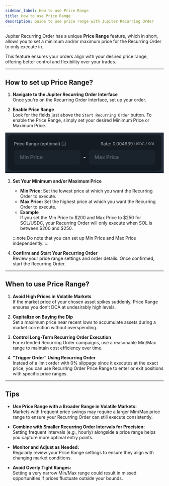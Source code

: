 ```yaml
---
sidebar_label: How to use Price Range
title: How to use Price Range
description: Guide to use price range with Jupiter Recurring Order
---
```


<head>
    <title>Recurring Order Price Range</title>
    <meta name="twitter:card" content="summary" />
</head>

Jupiter Recurring Order has a unique **Price Range** feature, which in short, allows you to set a minimum and/or maximum price for the Recurring Order to only execute in.

This feature ensures your orders align with your desired price range, offering better control and flexibility over your trades.

---

## How to set up Price Range?

1. **Navigate to the Jupiter Recurring Order Interface**    
   Once you're on the Recurring Order Interface, set up your order.

2. **Enable Price Range**  
   Look for the fields just above the `Start Recurring Order` button. To enable the Price Range, simply set your desired Minimum Price or Maximum Price.

![Recurring Order Price Range](../../../static/spot/dca/dca-102-1.png)

3. **Set Your Minimum and/or Maximum Price**  
   - **Min Price:** Set the lowest price at which you want the Recurring Order to execute.
   - **Max Price:** Set the highest price at which you want the Recurring Order to execute.
   - **Example**    
   If you set the Min Price to $200 and Max Price to $250 for SOL/USDC, your Recurring Order will only execute when SOL is between $200 and $250.

   :::note
   Do note that you can set up Min Price and Max Price independently.
   :::

4. **Confirm and Start Your Recurring Order**  
   Review your price range settings and order details. Once confirmed, start the Recurring Order.

---

## When to use Price Range?

1. **Avoid High Prices in Volatile Markets**  
   If the market price of your chosen asset spikes suddenly, Price Range ensures you don’t DCA at undesirably high levels.

2. **Capitalize on Buying the Dip**  
   Set a maximum price near recent lows to accumulate assets during a market correction without overspending.

3. **Control Long-Term Recurring Order Execution**  
   For extended Recurring Order campaigns, use a reasonable Min/Max range to maintain cost efficiency over time.

4. **"Trigger Order" Using Recurring Order**    
    Instead of a limit order with 0% slippage since it executes at the exact price, you can use Recurring Order Price Range to enter or exit positions with specific price ranges.

---

## Tips

- **Use Price Range with a Broader Range in Volatile Markets:**  
   Markets with frequent price swings may require a larger Min/Max price range to ensure your Recurring Order can still execute consistently.

- **Combine with Smaller Recurring Order Intervals for Precision:**  
   Setting frequent intervals (e.g., hourly) alongside a price range helps you capture more optimal entry points.

- **Monitor and Adjust as Needed:**  
   Regularly review your Price Range settings to ensure they align with changing market conditions.

- **Avoid Overly Tight Ranges:**  
   Setting a very narrow Min/Max range could result in missed opportunities if prices fluctuate outside your bounds.
